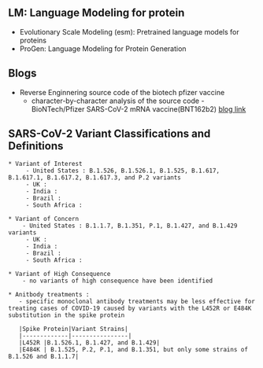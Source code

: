 ## LM: Language Modeling for  protein

* Evolutionary Scale Modeling (esm): Pretrained language models for proteins 
* ProGen: Language Modeling for Protein Generation

## Blogs

* Reverse Enginnering source code of the biotech pfizer vaccine </br>
  - character-by-character analysis of the source code - BioNTech/Pfizer SARS-CoV-2 mRNA vaccine(BNT162b2)
    [blog link](https://berthub.eu/articles/posts/reverse-engineering-source-code-of-the-biontech-pfizer-vaccine/)
    
    
## SARS-CoV-2 Variant Classifications and Definitions


    * Variant of Interest
         - United States : B.1.526, B.1.526.1, B.1.525, B.1.617, B.1.617.1, B.1.617.2, B.1.617.3, and P.2 variants
         - UK :
         - India :
         - Brazil :
         - South Africa :
         
    * Variant of Concern
        - United States : B.1.1.7, B.1.351, P.1, B.1.427, and B.1.429 variants
         - UK :
         - India :
         - Brazil :
         - South Africa :
         
    * Variant of High Consequence
        - no variants of high consequence have been identified
        
    * Anitbody treatments :
       - specific monoclonal antibody treatments may be less effective for treating cases of COVID-19 caused by variants with the L452R or E484K substitution in the spike protein
       
       |Spike Protein|Variant Strains|
       |-------------|----------------|
       |L452R |B.1.526.1, B.1.427, and B.1.429|
       |E484K | B.1.525, P.2, P.1, and B.1.351, but only some strains of B.1.526 and B.1.1.7|


    
